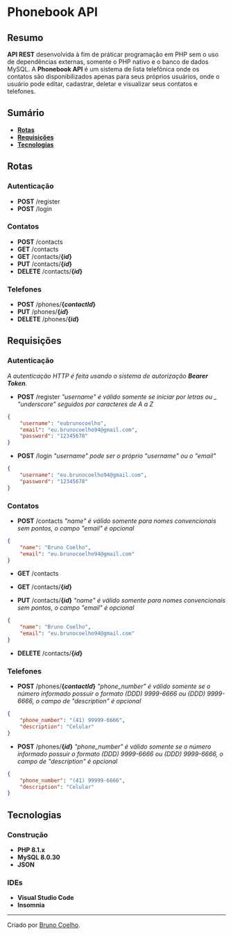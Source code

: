 # Phonebook API

## **Resumo**
**API REST** desenvolvida à fim de práticar programação em PHP sem o uso de dependências externas, somente o PHP nativo e o banco de dados MySQL.
A **Phonebook API** é um sistema de lista telefônica onde os contatos são disponibilizados apenas para seus próprios usuários, onde o usuário pode editar, cadastrar, deletar e visualizar seus contatos e telefones.

## **Sumário**
- [**Rotas**](#rotas)
- [**Requisições**](#requisições)
- [**Tecnologias**](#tecnologias)

## **Rotas**
### Autenticação

- **POST** /register
- **POST** /login

### Contatos

- **POST** /contacts
- **GET** /contacts
- **GET** /contacts/**{_id_}**
- **PUT** /contacts/**{_id_}**
- **DELETE** /contacts/**{_id_}**

### Telefones

- **POST** /phones/**{_contactId_}**
- **PUT** /phones/**{_id_}**
- **DELETE** /phones/**{_id_}**

## **Requisições**
### Autenticação
_A autenticação HTTP é feita usando o sistema de autorização **Bearer Token**._

- **POST** /register _"username" é válido somente se iniciar por letras ou _ "underscore" seguidos por caracteres de A a Z_
```JSON
{
    "username": "eubrunocoelho",
    "email": "eu.brunocoelho94@gmail.com",
    "password": "12345678"
}
```

- **POST** /login _"username" pode ser o próprio "username" ou o "email"_
```JSON
{
    "username": "eu.brunocoelho94@gmail.com",
    "password": "12345678"
}
```

### Contatos

- **POST** /contacts _"name" é válido somente para nomes convencionais sem pontos, o campo "email" é opcional_
```JSON
{
    "name": "Bruno Coelho",
    "email": "eu.brunocoelho94@gmail.com"
}
```

- **GET** /contacts

- **GET** /contacts/**{_id_}**

- **PUT** /contacts/**{_id_}** _"name" é válido somente para nomes convencionais sem pontos, o campo "email" é opcional_
```JSON
{
    "name": "Bruno Coelho",
    "email": "eu.brunocoelho94@gmail.com"
}
```

- **DELETE** /contacts/**{_id_}**

### Telefones

- **POST** /phones/**{_contactId_}** _"phone_number" é válido somente se o número informado possuir o formato (DDD) 9999-6666 ou (DDD) 9999-6666, o campo de "description" é opcional_
```JSON
{
    "phone_number": "(41) 99999-6666",
    "description": "Celular"
}
```

- **POST** /phones/**{_id_}** _"phone_number" é válido somente se o número informado possuir o formato (DDD) 9999-6666 ou (DDD) 9999-6666, o campo de "description" é opcional_
```JSON
{
    "phone_number": "(41) 99999-6666",
    "description": "Celular"
}
```

## **Tecnologias**
### Construção
- **PHP 8.1.x**
- **MySQL 8.0.30**
- **JSON**

### IDEs
- **Visual Studio Code**
- **Insomnia**

---

Criado por <a href="https://linktr.ee/eubrunocoelho">Bruno Coelho</a>.